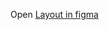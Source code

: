 Open [Layout in figma]([http://localhost:3000](https://www.figma.com/file/5S8lYuFmVkEiRQMNWStbJP/MNTN-Landing-Page?type=design&node-id=0-1&mode=design&t=vdddrU8mQ7DCfITF-0)https://www.figma.com/file/5S8lYuFmVkEiRQMNWStbJP/MNTN-Landing-Page?type=design&node-id=0-1&mode=design&t=vdddrU8mQ7DCfITF-0)
